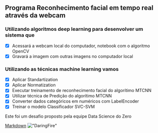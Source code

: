 ## Programa Reconhecimento facial em tempo real através da webcam
### Utilizando algoritmos deep learning para desenvolver um sistema que
- [X] Acessará a webcam local do computador, notebook com o algoritmo OpenCV
- [X] Gravará a imagem com outras imagens no computador local

### Utilizando as técnicas machine learning vamos 
- [x] Aplicar Standartization
- [x] Aplicar Normatization
- [x] Executar treinamento de reconhecimento facial do algorítimo MTCNN
- [x] Utilizar técnica de Predição do algorítimo MTCNN
- [x] Converter dados categóricos em numéricos com LabelEncoder
- [x] Treinar o modelo Classificador SVC-SVM

Este foi um desafio proposto pela equipe Data Science do Zero

[Markdown](https://daringfireball.net/linked/2019/11/28/ink/)
!["DaringFire"](https://daringfireball.net/graphics/logos/)
